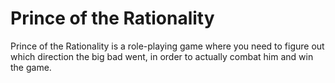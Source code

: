 Prince of the Rationality
=========================

Prince of the Rationality is a role-playing game where
you need to figure out which direction the big bad went,
in order to actually combat him and win the game.

